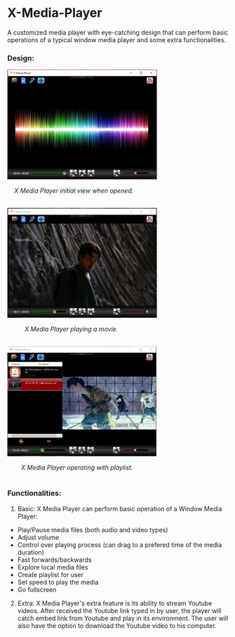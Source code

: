 # X-Media-Player
A customized media player with eye-catching design that can perform basic operations of a typical window media player and some extra functionalities.
### Design:
<img src="https://github.com/minhducubc97/X-Media-Player/blob/master/Design/InitialView.PNG" height="250"/>

&nbsp;&nbsp;&nbsp;&nbsp;*X Media Player initial view when opened.*
<br/><br/>

<img src="https://github.com/minhducubc97/X-Media-Player/blob/master/Design/InAction.PNG" height="250"/>

&nbsp;&nbsp;&nbsp;&nbsp;&nbsp;&nbsp;&nbsp;&nbsp;&nbsp;&nbsp;*X Media Player playing a movie.*
<br/><br/>

<img src="https://github.com/minhducubc97/X-Media-Player/blob/master/Design/Playlist.PNG" height="250"/>

&nbsp;&nbsp;&nbsp;&nbsp;&nbsp;&nbsp;&nbsp;&nbsp;*X Media Player operating with playlist.*
<br/><br/>

### Functionalities:

1. Basic:
X Media Player can perform basic operation of a Window Media Player:
- Play/Pause media files (both audio and video types)
- Adjust volume
- Control over playing process (can drag to a prefered time of the media duration)
- Fast forwards/backwards
- Explore local media files
- Create playlist for user
- Set speed to play the media
- Go fullscreen

2. Extra:
X Media Player's extra feature is its ability to stream Youtube videos. After received the Youtube link typed in by user, the player will catch embed link from Youtube and play in its environment. The user will also have the option to download the Youtube video to his computer.
